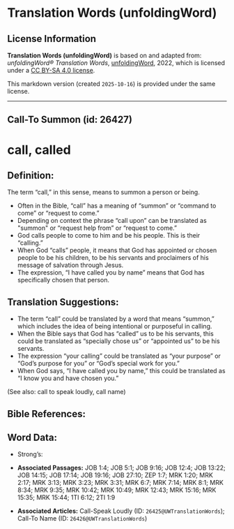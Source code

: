 # Translation Words (unfoldingWord)

## License Information

**Translation Words (unfoldingWord)** is based on and adapted from: _unfoldingWord® Translation Words_, [unfoldingWord](https://unfoldingword.org/utw), 2022, which is licensed under a [CC BY-SA 4.0 license](https://creativecommons.org/licenses/by-sa/4.0/legalcode.en).

This markdown version (created `2025-10-16`) is provided under the same license.



--------------------------------

## Call-To Summon (id: 26427)

call, called
============

Definition:
-----------

The term “call,” in this sense, means to summon a person or being.

* Often in the Bible, “call” has a meaning of “summon” or “command to come” or “request to come.”
* Depending on context the phrase “call upon” can be translated as "summon" or “request help from” or “request to come.”
* God calls people to come to him and be his people. This is their “calling.”
* When God “calls” people, it means that God has appointed or chosen people to be his children, to be his servants and proclaimers of his message of salvation through Jesus.
* The expression, “I have called you by name” means that God has specifically chosen that person.

Translation Suggestions:
------------------------

* The term “call” could be translated by a word that means “summon,” which includes the idea of being intentional or purposeful in calling.
* When the Bible says that God has “called” us to be his servants, this could be translated as “specially chose us” or “appointed us” to be his servants.
* The expression “your calling” could be translated as “your purpose” or “God’s purpose for you” or “God’s special work for you.”
* When God says, “I have called you by name,” this could be translated as “I know you and have chosen you.”

(See also: call to speak loudly, call name)

Bible References:
-----------------

Word Data:
----------

* Strong’s:

* **Associated Passages:** JOB 1:4; JOB 5:1; JOB 9:16; JOB 12:4; JOB 13:22; JOB 14:15; JOB 17:14; JOB 19:16; JOB 27:10; ZEP 1:7; MRK 1:20; MRK 2:17; MRK 3:13; MRK 3:23; MRK 3:31; MRK 6:7; MRK 7:14; MRK 8:1; MRK 8:34; MRK 9:35; MRK 10:42; MRK 10:49; MRK 12:43; MRK 15:16; MRK 15:35; MRK 15:44; 1TI 6:12; 2TI 1:9
* **Associated Articles:** Call-Speak Loudly (ID: `26425@UWTranslationWords`); Call-To Name (ID: `26426@UWTranslationWords`)

